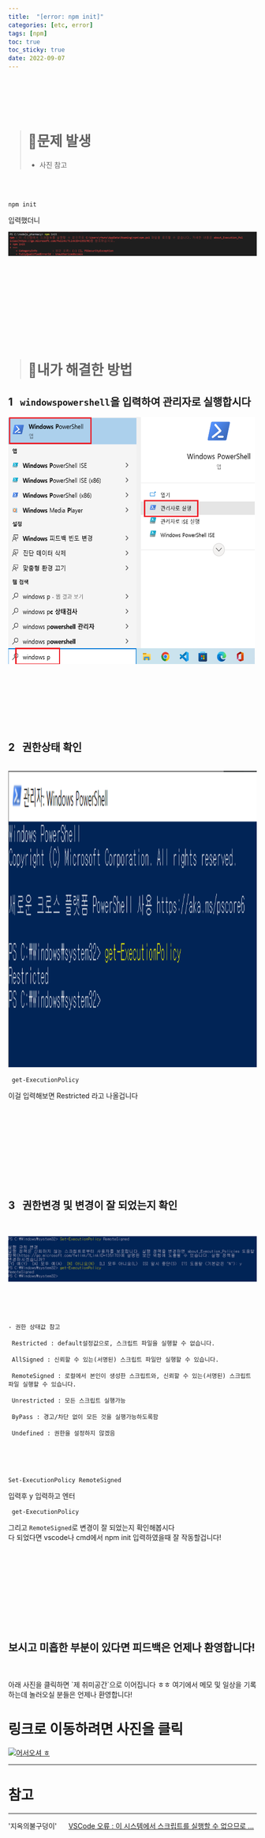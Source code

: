 ```yaml
---
title:  "[error: npm init]"
categories: [etc, error] 
tags: [npm]
toc: true
toc_sticky: true
date: 2022-09-07
---
```


<br>
<br>
<br>
<br>

> # 🚨문제 발생 &nbsp;
> * 사진 참고

<br>
<br>

```console
npm init
```
입력했더니

![Desktop View](/assets/img/error/npm/1.PNG)

<br>
<br>
<br>
<br>
<br>
<br>
<br>
<br>
<br>


> # 🔑내가 해결한 방법 

## 1  &nbsp; `windowspowershell`을 입력하여 관리자로 실행합시다
<img src="/assets/img/error/npm/2.PNG" width="500" height="500">

<br>
<br>
<br>
<br>
<br>



<br>
<br>
<br>

## 2  &nbsp; 권한상태 확인

<br>

<img src="/assets/img/error/npm/3.PNG" width="700" height="600">

```console
 get-ExecutionPolicy
 ```
 이걸 입력해보면 Restricted 라고 나올겁니다

<br>
<br>
<br>
<br>
<br>
<br>
<br>
<br>
<br>

## 3  &nbsp; 권한변경 및 변경이 잘 되었는지 확인

<br>

![Desktop View](/assets/img/error/npm/4.PNG)

<br>
<br>
<br>

```
- 권한 상태값 참고

 Restricted : default설정값으로, 스크립트 파일을 실행할 수 없습니다.

 AllSigned : 신뢰할 수 있는(서명된) 스크립트 파일만 실행할 수 있습니다.

 RemoteSigned : 로컬에서 본인이 생성한 스크립트와, 신뢰할 수 있는(서명된) 스크립트 파일 실행할 수 있습니다.

 Unrestricted : 모든 스크립트 실행가능

 ByPass : 경고/차단 없이 모든 것을 실행가능하도록함

 Undefined : 권한을 설정하지 않겠음
```

<br>
<br>
<br>

```console
Set-ExecutionPolicy RemoteSigned
```
입력후 y 입력하고 엔터 

```console
 get-ExecutionPolicy
 ```
그리고 `RemoteSigned`로 변경이 잘 되었는지 확인해봅시다\
다 되었다면 vscode나 cmd에서 npm init 입력하였을때 잘 작동할겁니다!

<br>
<br>
<br>
<br>
<br>
<br>
<br>
<br>
<br>

## 보시고 미흡한 부분이 있다면 피드백은 언제나 환영합니다!

<br>
<br>
아래 사진을 클릭하면 `제 취미공간`으로 이어집니다 ㅎㅎ 여기에서 메모 및 일상을 기록하는데 놀러오실 분들은 언제나 환영합니다!

<br>

# 링크로 이동하려면 사진을 클릭

[![어서오셔 ㅎ](https://encrypted-tbn0.gstatic.com/images?q=tbn:ANd9GcQk-zPB4TCuWRNJVIF0aWgniDPNJgUTdXmILg&usqp=CAU)](https://discord.com/channels/976352361142452234/976352361142452239)



---
# 참고
---
 '지옥의불구덩이' &nbsp;&nbsp;&nbsp;&nbsp;   [VSCode 오류 : 이 시스템에서 스크립트를 실행할 수 없으므로 ...](https://hellcoding.tistory.com/entry/VSCode-%EC%98%A4%EB%A5%98-%EC%9D%B4-%EC%8B%9C%EC%8A%A4%ED%85%9C%EC%97%90%EC%84%9C-%EC%8A%A4%ED%81%AC%EB%A6%BD%ED%8A%B8%EB%A5%BC-%EC%8B%A4%ED%96%89%ED%95%A0-%EC%88%98-%EC%97%86%EC%9C%BC%EB%AF%80%EB%A1%9C)